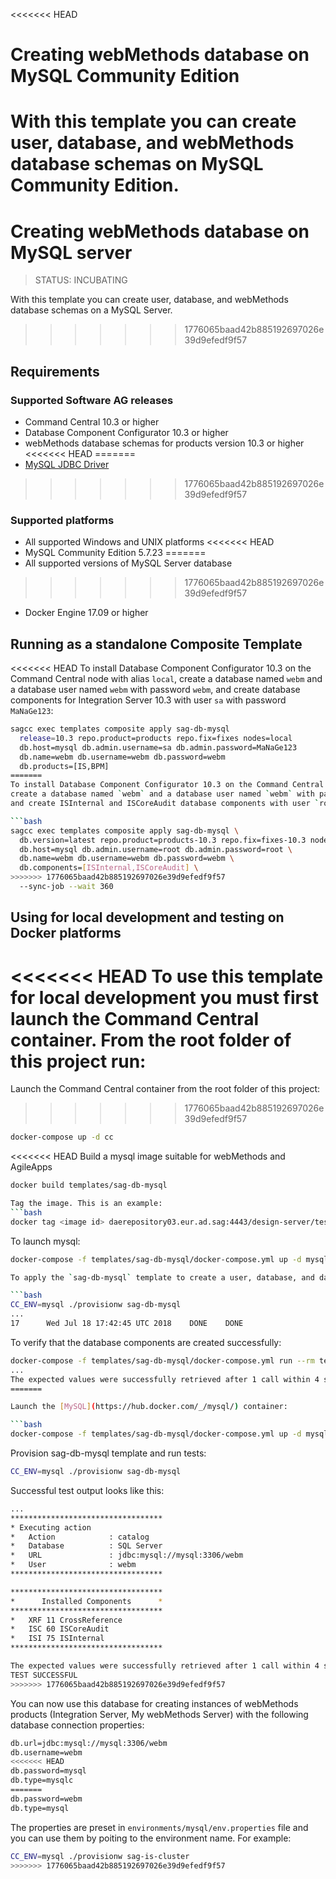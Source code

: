 <!-- Copyright 2013 - 2018 Software AG, Darmstadt, Germany and/or its licensors

   SPDX-License-Identifier: Apache-2.0

    Licensed under the Apache License, Version 2.0 (the "License");
    you may not use this file except in compliance with the License.
    You may obtain a copy of the License at

        http://www.apache.org/licenses/LICENSE-2.0

    Unless required by applicable law or agreed to in writing, software
    distributed under the License is distributed on an "AS IS" BASIS,
     WITHOUT WARRANTIES OR CONDITIONS OF ANY KIND, either express or implied.
     See the License for the specific language governing permissions and

     limitations under the License.                                                  

-->
<<<<<<< HEAD
# Creating webMethods database on MySQL Community Edition

With this template you can create user, database, and webMethods database schemas on MySQL Community Edition.
=======

# Creating webMethods database on MySQL server

> STATUS: INCUBATING

With this template you can create user, database, and webMethods database schemas on a MySQL Server.
>>>>>>> 1776065baad42b885192697026e39d9efedf9f57

## Requirements

### Supported Software AG releases

* Command Central 10.3 or higher
* Database Component Configurator 10.3 or higher
* webMethods database schemas for products version 10.3 or higher
<<<<<<< HEAD
=======
* [MySQL JDBC Driver](https://dev.mysql.com/get/Downloads/Connector-J/mysql-connector-java-5.1.47.zip)
>>>>>>> 1776065baad42b885192697026e39d9efedf9f57

### Supported platforms

* All supported Windows and UNIX platforms
<<<<<<< HEAD
* MySQL Community Edition 5.7.23
=======
* All supported versions of MySQL Server database
>>>>>>> 1776065baad42b885192697026e39d9efedf9f57
* Docker Engine 17.09 or higher

## Running as a standalone Composite Template

<<<<<<< HEAD
To install Database Component Configurator 10.3 on the Command Central node with alias `local`, create a database named `webm` and a database user named `webm` with password `webm`, and create database components for Integration Server 10.3 with user `sa` with password `MaNaGe123`:

```bash
sagcc exec templates composite apply sag-db-mysql
  release=10.3 repo.product=products repo.fix=fixes nodes=local
  db.host=mysql db.admin.username=sa db.admin.password=MaNaGe123
  db.name=webm db.username=webm db.password=webm
  db.products=[IS,BPM]
=======
To install Database Component Configurator 10.3 on the Command Central node with alias `local`,
create a database named `webm` and a database user named `webm` with password `webm`,
and create ISInternal and ISCoreAudit database components with user `root` with password `root`:

```bash
sagcc exec templates composite apply sag-db-mysql \
  db.version=latest repo.product=products-10.3 repo.fix=fixes-10.3 nodes=local \
  db.host=mysql db.admin.username=root db.admin.password=root \
  db.name=webm db.username=webm db.password=webm \
  db.components=[ISInternal,ISCoreAudit] \
>>>>>>> 1776065baad42b885192697026e39d9efedf9f57
  --sync-job --wait 360
```

## Using for local development and testing on Docker platforms

<<<<<<< HEAD
To use this template for local development you must first launch the Command Central container. From the root folder of this project run:
=======
Launch the Command Central container from the root folder of this project:
>>>>>>> 1776065baad42b885192697026e39d9efedf9f57

```bash
docker-compose up -d cc
```
<<<<<<< HEAD
Build a mysql image suitable for webMethods and AgileApps
```bash
docker build templates/sag-db-mysql

Tag the image. This is an example:
```bash
docker tag <image id> daerepository03.eur.ad.sag:4443/design-server/test:mysql-5.7.23
```

To launch mysql:
```bash
docker-compose -f templates/sag-db-mysql/docker-compose.yml up -d mysql

To apply the `sag-db-mysql` template to create a user, database, and database components:

```bash
CC_ENV=mysql ./provisionw sag-db-mysql
...
17      Wed Jul 18 17:42:45 UTC 2018    DONE    DONE
```

To verify that the database components are created successfully:

```bash
docker-compose -f templates/sag-db-mysql/docker-compose.yml run --rm test
...
The expected values were successfully retrieved after 1 call within 4 seconds.
=======

Launch the [MySQL](https://hub.docker.com/_/mysql/) container:

```bash
docker-compose -f templates/sag-db-mysql/docker-compose.yml up -d mysql
```

Provision sag-db-mysql template and run tests:

```bash
CC_ENV=mysql ./provisionw sag-db-mysql
```

Successful test output looks like this:

```bash
...
**********************************
* Executing action
*   Action            : catalog
*   Database          : SQL Server
*   URL               : jdbc:mysql://mysql:3306/webm
*   User              : webm
**********************************

**********************************
*      Installed Components      *
**********************************
*   XRF 11 CrossReference
*   ISC 60 ISCoreAudit
*   ISI 75 ISInternal
**********************************

The expected values were successfully retrieved after 1 call within 4 seconds.
TEST SUCCESSFUL
>>>>>>> 1776065baad42b885192697026e39d9efedf9f57
```

You can now use this database for creating instances of webMethods products (Integration Server, My webMethods Server) with the following database connection properties:

```bash
db.url=jdbc:mysql://mysql:3306/webm
db.username=webm
<<<<<<< HEAD
db.password=mysql
db.type=mysqlc
=======
db.password=webm
db.type=mysql
```

The properties are preset in `environments/mysql/env.properties` file and you can use them by poiting to the environment name. For example:

```bash
CC_ENV=mysql ./provisionw sag-is-cluster
>>>>>>> 1776065baad42b885192697026e39d9efedf9f57
```
